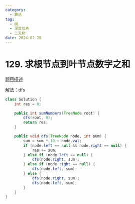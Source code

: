```yaml
---
category: 
  - 算法
tag: 
  - 树
  - 深度优先
  - 二叉树
date: 2024-02-28
---
```


# 129. 求根节点到叶节点数字之和

<Badge text="中等" type="warning" vertical="middle" />

[题目描述](https://leetcode.cn/problems/sum-root-to-leaf-numbers/)


解法：dfs

```java
class Solution {
    int res = 0;

	public int sumNumbers(TreeNode root) {
		dfs(root, 0);
		return res;
	}

	public void dfs(TreeNode node, int sum) {
		sum = sum * 10 + node.val;
		if (node.left == null && node.right == null) {
			res += sum;
		} else if (node.left == null) {
			dfs(node.right, sum);
		} else if (node.right == null) {
			dfs(node.left, sum);
		} else {
			dfs(node.right, sum);
			dfs(node.left, sum);
		}
	} 
}
```